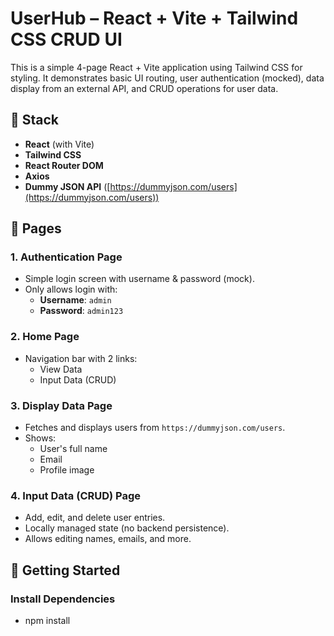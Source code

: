 # UserHub – React + Vite + Tailwind CSS CRUD UI

This is a simple 4-page React + Vite application using Tailwind CSS for styling. It demonstrates basic UI routing, user authentication (mocked), data display from an external API, and CRUD operations for user data.

## 🔧 Stack

- **React** (with Vite)
- **Tailwind CSS**
- **React Router DOM**
- **Axios**
- **Dummy JSON API** ([https://dummyjson.com/users](https://dummyjson.com/users))

## 📄 Pages

### 1. Authentication Page
- Simple login screen with username & password (mock).
- Only allows login with:
  - **Username**: `admin`
  - **Password**: `admin123`

### 2. Home Page
- Navigation bar with 2 links:
  - View Data
  - Input Data (CRUD)

### 3. Display Data Page
- Fetches and displays users from `https://dummyjson.com/users`.
- Shows:
  - User's full name
  - Email
  - Profile image

### 4. Input Data (CRUD) Page
- Add, edit, and delete user entries.
- Locally managed state (no backend persistence).
- Allows editing names, emails, and more.

## 🏁 Getting Started

### Install Dependencies

 - npm install
